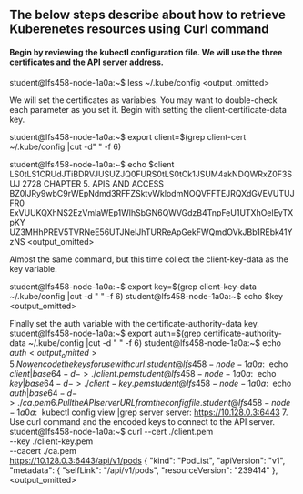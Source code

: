 
## The below steps describe about how to retrieve Kuberenetes resources using Curl command

#### Begin by reviewing the kubectl configuration file. We will use the three certificates and the API server address.

student@lfs458-node-1a0a:~$ less ~/.kube/config
<output_omitted>

We will set the certificates as variables. You may want to double-check each parameter as you set it. Begin with setting
the client-certificate-data key.

student@lfs458-node-1a0a:~$ export client=$(grep client-cert ~/.kube/config |cut -d" " -f 6)

student@lfs458-node-1a0a:~$ echo $client
LS0tLS1CRUdJTiBDRVJUSUZJQ0FURS0tLS0tCk1JSUM4akNDQWRxZ0F3SUJ
2728
CHAPTER 5. APIS AND ACCESS
BZ0lJRy9wbC9rWEpNdmd3RFFZSktvWklodmNOQVFFTEJRQXdGVEVUTUJFR0
ExVUUKQXhNS2EzVmlaWEp1WlhSbGN6QWVGdzB4TnpFeU1UTXhOelEyTXpKY
UZ3MHhPREV5TVRNeE56UTJNelJhTURReApGekFWQmdOVkJBb1REbk41YzNS
<output_omitted>

Almost the same command, but this time collect the client-key-data as the key variable.

student@lfs458-node-1a0a:~$ export key=$(grep client-key-data ~/.kube/config |cut -d " " -f 6)
student@lfs458-node-1a0a:~$ echo $key
<output_omitted>

Finally set the auth variable with the certificate-authority-data key.
student@lfs458-node-1a0a:~$ export auth=$(grep certificate-authority-data ~/.kube/config |cut -d " " -f 6)
student@lfs458-node-1a0a:~$ echo $auth
<output_omitted>
5. Now encode the keys for use with curl.
student@lfs458-node-1a0a:~$ echo $client | base64 -d - > ./client.pem
student@lfs458-node-1a0a:~$ echo $key | base64 -d - > ./client-key.pem
student@lfs458-node-1a0a:~$ echo $auth | base64 -d - > ./ca.pem
6. Pull the API server URL from the config file.
student@lfs458-node-1a0a:~$ kubectl config view |grep server
server: https://10.128.0.3:6443
7. Use curl command and the encoded keys to connect to the API server.
student@lfs458-node-1a0a:~$ curl --cert ./client.pem \
--key ./client-key.pem \
--cacert ./ca.pem \
https://10.128.0.3:6443/api/v1/pods
{
"kind": "PodList",
"apiVersion": "v1",
"metadata": {
"selfLink": "/api/v1/pods",
"resourceVersion": "239414"
},
<output_omitted>
